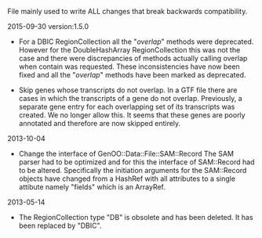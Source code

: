 File mainly used to write ALL changes that break backwards compatibility.

2015-09-30 version:1.5.0
 - For a DBIC RegionCollection all the "*overlap*" methods were deprecated.
   However for the DoubleHashArray RegionCollection this was not the case and
   there were discrepancies of methods actually calling overlap when contain
   was requested. These inconsistencies have now been fixed and all the
   "*overlap*" methods have been marked as deprecated.

 - Skip genes whose transcripts do not overlap. In a GTF file there are cases
   in which the transcripts of a gene do not overlap. Previously, a separate
   gene entry for each overlapping set of its transcripts was created. We no
   longer allow this. It seems that these genes are poorly annotated and
   therefore are now skipped entirely.

2013-10-04
 - Change the interface of GenOO::Data::File::SAM::Record
   The SAM parser had to be optimized and for this the interface of SAM::Record had to be altered.
   Specifically the initiation arguments for the SAM::Record objects have changed from a HashRef
   with all attributes to a single attibute namely "fields" which is an ArrayRef.

2013-05-14
 - The RegionCollection type "DB" is obsolete and has been deleted. It has been replaced by "DBIC".
